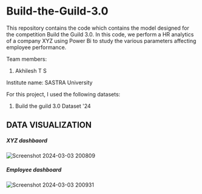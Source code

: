 # Build-the-Guild-3.0

This repository contains the code which contains the model designed for the competition Build the Guild 3.0. In this code, we perform a HR analytics of a company XYZ using Power Bi to study the various parameters affecting employee performance.

Team members:
1. Akhilesh T S

Institute name: SASTRA University

For this project, I used the following datasets:
1. Build the guild 3.0 Dataset '24
## DATA VISUALIZATION

##### XYZ dashbaord

![Screenshot 2024-03-03 200809](https://github.com/akhilesh1709/Build-the-Guild-3.0/assets/103525428/aa5988ef-673e-4764-abe0-d16a4af304c9)

##### Employee dashboard

![Screenshot 2024-03-03 200931](https://github.com/akhilesh1709/Build-the-Guild-3.0/assets/103525428/f6b33fec-8885-4178-88c2-0b8d250bc5d6)
